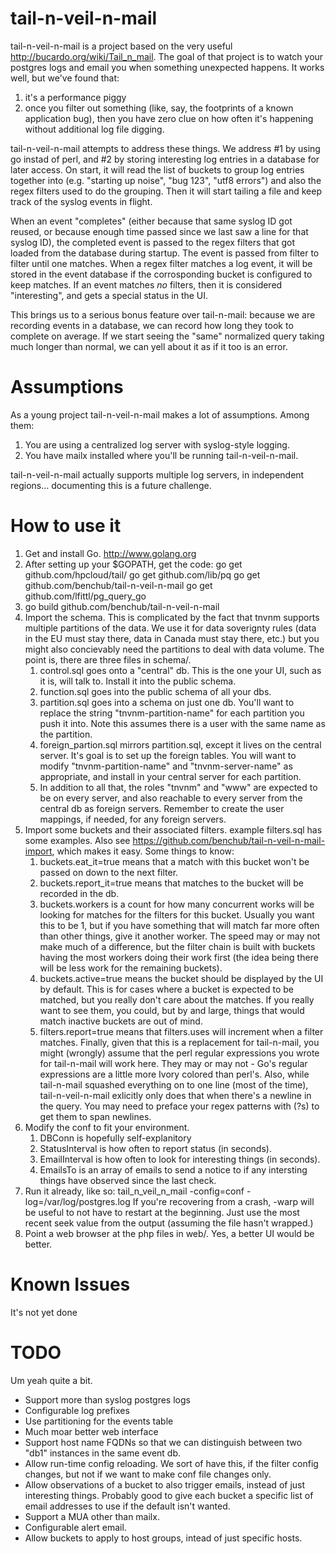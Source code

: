 tail-n-veil-n-mail
==================
tail-n-veil-n-mail is a project based on the very useful http://bucardo.org/wiki/Tail_n_mail.
The goal of that project is to watch your postgres logs and email you when something 
unexpected happens. It works well, but we've found that:

1. it's a performance piggy
2. once you filter out something (like, say, the footprints of a known application bug), 
   then you have zero clue on how often it's happening without additional log file digging.

tail-n-veil-n-mail attempts to address these things. We address #1 by using go instad of 
perl, and #2 by storing interesting log entries in a database for later access. On start, 
it will read the list of buckets to group log entries together into (e.g. "starting up 
noise", "bug 123", "utf8 errors") and also the regex filters used to do the grouping. 
Then it will start tailing a file and keep track of the syslog events in flight. 

When an event "completes" (either because that same syslog ID got reused, or because
enough time passed since we last saw a line for that syslog ID), the completed event is 
passed to the regex filters that got loaded from the database during startup. The event
is passed from filter to filter until one matches. When a regex filter matches a log event, 
it will be stored in the event database if the corrosponding bucket is configured to keep 
matches. If an event matches *no* filters, then it is considered "interesting", and gets
a special status in the UI.

This brings us to a serious bonus feature over tail-n-mail: because we are recording events
in a database, we can record how long they took to complete on average. If we start seeing
the "same" normalized query taking much longer than normal, we can yell about it as if it 
too is an error.

Assumptions
===========
As a young project tail-n-veil-n-mail makes a lot of assumptions. Among them:

1. You are using a centralized log server with syslog-style logging.
2. You have mailx installed where you'll be running tail-n-veil-n-mail.

tail-n-veil-n-mail actually supports multiple log servers, in independent regions...
documenting this is a future challenge.

How to use it
=============
1. Get and install Go. http://www.golang.org
2. After setting up your $GOPATH, get the code:
  go get github.com/hpcloud/tail/
  go get github.com/lib/pq
  go get github.com/benchub/tail-n-veil-n-mail
  go get github.com/lfittl/pg_query_go
3. go build github.com/benchub/tail-n-veil-n-mail
4. Import the schema. This is complicated by the fact that tnvnm supports multiple
   partitions of the data. We use it for data soverignty rules (data in the EU must 
   stay there, data in Canada must stay there, etc.) but you might also concievably need
   the partitions to deal with data volume. The point is, there are three files in 
   schema/.
   1. control.sql goes onto a "central" db. This is the one your UI, such as it is, will
      talk to. Install it into the public schema.
   2. function.sql goes into the public schema of all your dbs.
   3. partition.sql goes into a schema on just one db. You'll want to replace the string
      "tnvnm-partition-name" for each partition you push it into. Note this assumes there 
      is a user with the same name as the partition.
   4. foreign_partion.sql mirrors partition.sql, except it lives on the central server. 
      It's goal is to set up the foreign tables. You will want to modify "tnvnm-partition-name"
      and "tnvnm-server-name" as appropriate, and install in your central server for
      each partition.
   5. In addition to all that, the roles "tnvnm" and "www" are expected to be on every 
      server, and also reachable to every server from the central db as foreign servers.
      Remember to create the user mappings, if needed, for any foreign servers.
6. Import some buckets and their associated filters. example filters.sql has some examples.
   Also see https://github.com/benchub/tail-n-veil-n-mail-import, which makes it easy. 
   Some things to know:
   1. buckets.eat_it=true means that a match with this bucket won't be passed on down to
      the next filter.
   2. buckets.report_it=true means that matches to the bucket will be recorded in the db.
   3. buckets.workers is a count for how many concurrent works will be looking for matches
      for the filters for this bucket. Usually you want this to be 1, but if you have 
      something that will match far more often than other things, give it another worker.
      The speed may or may not make much of a difference, but the filter chain is built 
      with buckets having the most workers doing their work first (the idea being there
      will be less work for the remaining buckets).
   4. buckets.active=true means the bucket should be displayed by the UI by default. This
      is for cases where a bucket is expected to be matched, but you really don't care
      about the matches. If you really want to see them, you could, but by and large,
      things that would match inactive buckets are out of mind.
   5. filters.report=true means that filters.uses will increment when a filter matches.
   Finally, given that this is a replacement for tail-n-mail, you might (wrongly) assume
   that the perl regular expressions you wrote for tail-n-mail will work here. They may
   or may not - Go's regular expressions are a little more Ivory colored than perl's.
   Also, while tail-n-mail squashed everything on to one line (most of the time),
   tail-n-veil-n-mail exlicitly only does that when there's a newline in the query. You
   may need to preface your regex patterns with (?s) to get them to span newlines.
7. Modify the conf to fit your environment.
   1. DBConn is hopefully self-explanitory
   2. StatusInterval is how often to report status (in seconds).
   3. EmailInterval is how often to look for interesting things (in seconds).
   4. EmailsTo is an array of emails to send a notice to if any intersting things have
      observed since the last check.
8. Run it already, like so: tail_n_veil_n_mail -config=conf -log=/var/log/postgres.log
   If you're recovering from a crash, -warp will be useful to not have to restart at the
   beginning. Just use the most recent seek value from the output (assuming the file 
   hasn't wrapped.)
9. Point a web browser at the php files in web/. Yes, a better UI would be better.

Known Issues
============
It's not yet done

TODO
====
Um yeah quite a bit.

- Support more than syslog postgres logs
- Configurable log prefixes
- Use partitioning for the events table
- Much moar better web interface
- Support host name FQDNs so that we can distinguish between two "db1" instances in the
  same event db.
- Allow run-time config reloading. We sort of have this, if the filter config changes,
  but not if we want to make conf file changes only.
- Allow observations of a bucket to also trigger emails, instead of just interesting things.
  Probably good to give each bucket a specific list of email addresses to use if the
  default isn't wanted.
- Support a MUA other than mailx.
- Configurable alert email.
- Allow buckets to apply to host groups, intead of just specific hosts.

